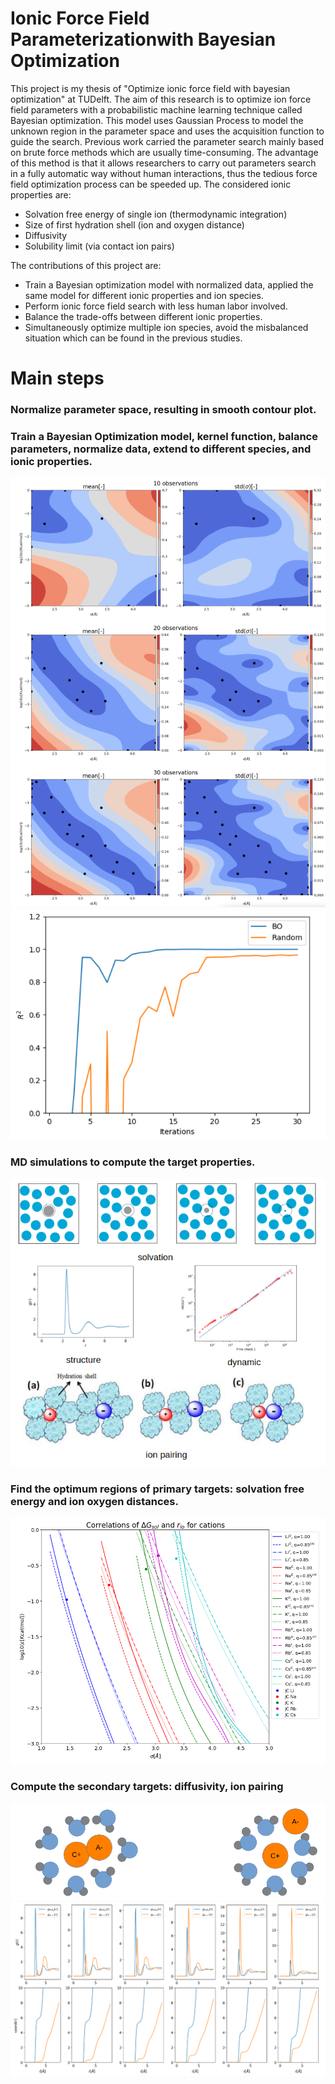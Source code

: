 # Ionic Force Field Parameterizationwith Bayesian Optimization
This project is my thesis of "Optimize ionic force field with bayesian optimization" at TUDelft. The aim of this research is to optimize ion force field parameters with a probabilistic machine learning technique called Bayesian optimization. This model uses Gaussian Process to model the unknown region in the parameter space and uses the acquisition function to guide the search. Previous work carried the parameter search mainly based on brute force methods which are usually time-consuming. The advantage of this method is that it allows researchers to carry out parameters search in a fully automatic way without human interactions, thus the tedious force field optimization process can be speeded up. 
The considered ionic properties are:
- Solvation free energy of single ion (thermodynamic integration)
- Size of first hydration shell (ion and oxygen distance)
- Diffusivity 
- Solubility limit (via contact ion pairs)

The contributions of this project are:
- Train a Bayesian optimization model with normalized data, applied the same model for different ionic properties and ion species. 
- Perform ionic force field search with less human labor involved. 
- Balance the trade-offs between different ionic properties.
- Simultaneously optimize multiple ion species, avoid the misbalanced situation which can be found in the previous studies.
# Main steps
### Normalize parameter space, resulting in smooth contour plot.
### Train a Bayesian Optimization model, kernel function, balance parameters, normalize data, extend to different species, and ionic properties.
![Image text](https://raw.githubusercontent.com/YuchenZhu/BayesianOptimizationForceField/main/img/obs.png)
![Image text](https://raw.githubusercontent.com/YuchenZhu/BayesianOptimizationForceField/main/img/convergence.png)
### MD simulations to compute the target properties.
![Image text](https://raw.githubusercontent.com/YuchenZhu/BayesianOptimizationForceField/main/img/properties.png)
### Find the optimum regions of primary targets: solvation free energy and ion oxygen distances.
![Image text](https://raw.githubusercontent.com/YuchenZhu/BayesianOptimizationForceField/main/img/primaryTgs.png)
### Compute the secondary targets: diffusivity, ion pairing
![Image text](https://raw.githubusercontent.com/YuchenZhu/BayesianOptimizationForceField/main/img/ionPairs.png)
![Image text](https://raw.githubusercontent.com/YuchenZhu/BayesianOptimizationForceField/main/img/cipRes.png)
